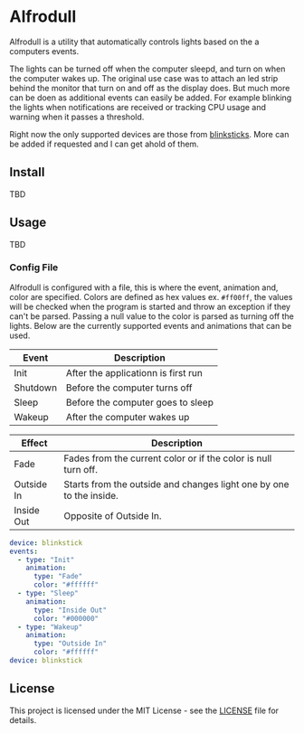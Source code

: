 # Alfrodull
Alfrodull is a utility that automatically controls lights based on the a computers events.

The lights can be turned off when the computer sleepd, and turn on when the computer wakes up. The original use case was to attach an led strip behind the monitor that turn on and off as the display does. But much more can be doen as additional events can easily be added. For example blinking the lights when notifications are received or tracking CPU usage and warning when it passes a threshold.

Right now the only supported devices are those from [blinksticks](https://www.blinkstick.com/). More can be added if requested and I can get ahold of them.

## Install
TBD

## Usage
TBD

### Config File
Alfrodull is configured with a file, this is where the event, animation and, color are specified. Colors are defined as hex values ex. `#ff00ff`, the values will be checked when the program is started and throw an exception if they can't be parsed. Passing a null value to the color is parsed as turning off the lights. Below are the currently supported events and animations that can be used.

| Event | Description |
| --- | --- |
| Init | After the applicationn is first run |
| Shutdown | Before the computer turns off |
| Sleep | Before the computer goes to sleep |
| Wakeup | After the computer wakes up |

| Effect | Description |
| --- | --- |
| Fade | Fades from the current color or if the color is null turn off. |
| Outside In | Starts from the outside and changes light one by one to the inside. |
| Inside Out | Opposite of Outside In. |

```yml
device: blinkstick
events:
  - type: "Init"
    animation:
      type: "Fade"
      color: "#ffffff"
  - type: "Sleep"
    animation:
      type: "Inside Out"
      color: "#000000"
  - type: "Wakeup"
    animation:
      type: "Outside In"
      color: "#ffffff"
device: blinkstick
```

## License
This project is licensed under the MIT License - see the [LICENSE](LICENSE) file for details.

